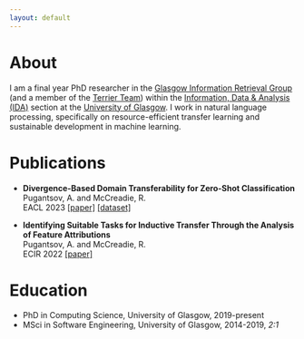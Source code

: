 ```yaml
---
layout: default 
---
```


# About

I am a final year PhD researcher in the [Glasgow Information Retrieval Group](https://www.gla.ac.uk/schools/computing/research/researchsections/ida-section/informationretrieval/) (and a member of the [Terrier Team](http://terrierteam.dcs.gla.ac.uk/)) within the [Information, Data & Analysis (IDA)](https://www.gla.ac.uk/schools/computing/research/researchsections/ida-section/) section at the [University of Glasgow](https://www.gla.ac.uk/). I work in natural language processing, specifically on resource-efficient transfer learning and sustainable development in machine learning.

# Publications

 - **Divergence-Based Domain Transferability for Zero-Shot Classification**  
 Pugantsov, A. and McCreadie, R.  
 EACL 2023 [[paper]](https://arxiv.org/abs/2302.05735) [[dataset]](https://github.com/pugantsov/multi-domain-yelp-business-reviews)
 
 - **Identifying Suitable Tasks for Inductive Transfer Through the Analysis of Feature Attributions**  
 Pugantsov, A. and McCreadie, R.  
 ECIR 2022 [[paper]](https://arxiv.org/abs/2202.01096)

# Education

- PhD in Computing Science, University of Glasgow, 2019-present
- MSci in Software Engineering, University of Glasgow, 2014-2019, *2:1*
